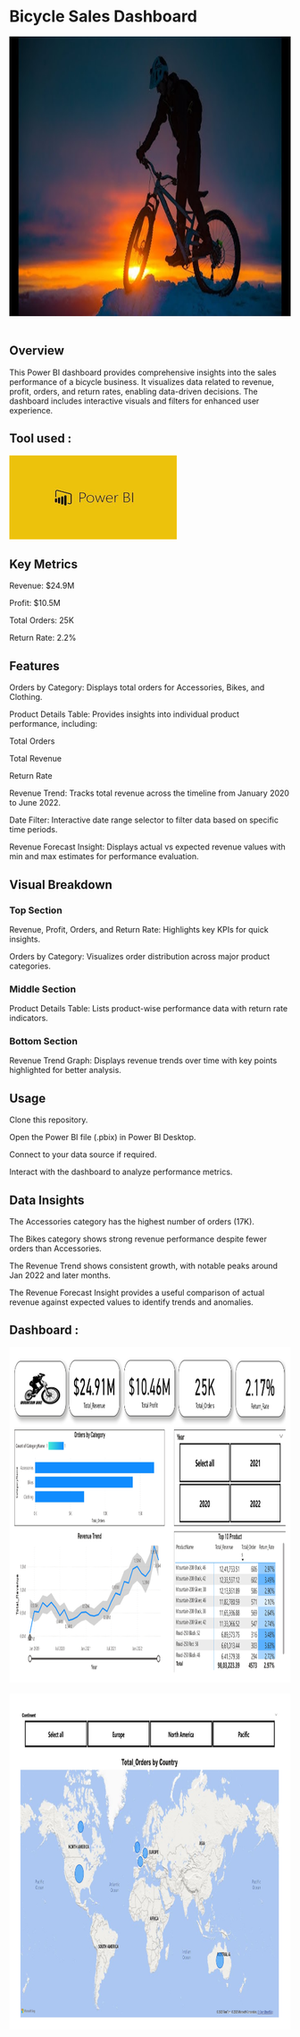 # Bicycle Sales Dashboard

<img src="Images/Mountain_Bike.jpg " width="2000" height="500"/>&nbsp;

## Overview

This Power BI dashboard provides comprehensive insights into the sales performance of a bicycle business. It visualizes data related to revenue, profit, orders, and return rates, enabling data-driven decisions. The dashboard includes interactive visuals and filters for enhanced user experience.

## Tool used :
<img src="Images/PowerBI Logo.jpg" width="300" height="150"/>&nbsp;

## Key Metrics

Revenue: $24.9M

Profit: $10.5M

Total Orders: 25K

Return Rate: 2.2%

## Features

Orders by Category: Displays total orders for Accessories, Bikes, and Clothing.

Product Details Table: Provides insights into individual product performance, including:

  Total Orders

  Total Revenue

  Return Rate

Revenue Trend: Tracks total revenue across the timeline from January 2020 to June 2022.

Date Filter: Interactive date range selector to filter data based on specific time periods.

Revenue Forecast Insight: Displays actual vs expected revenue values with min and max estimates for performance evaluation.

## Visual Breakdown

### Top Section

Revenue, Profit, Orders, and Return Rate: Highlights key KPIs for quick insights.

Orders by Category: Visualizes order distribution across major product categories.

### Middle Section

Product Details Table: Lists product-wise performance data with return rate indicators.

### Bottom Section

Revenue Trend Graph: Displays revenue trends over time with key points highlighted for better analysis.

## Usage

Clone this repository.

Open the Power BI file (.pbix) in Power BI Desktop.

Connect to your data source if required.

Interact with the dashboard to analyze performance metrics.

## Data Insights

The Accessories category has the highest number of orders (17K).

The Bikes category shows strong revenue performance despite fewer orders than Accessories.

The Revenue Trend shows consistent growth, with notable peaks around Jan 2022 and later months.

The Revenue Forecast Insight provides a useful comparison of actual revenue against expected values to identify trends and anomalies.


## Dashboard :
<img src="Images/Dashboard 1.jpg" width="2500" height="600"/>&nbsp;
<img src="Images/Dashboard 2.jpg" width="2500" height="600"/>&nbsp;
